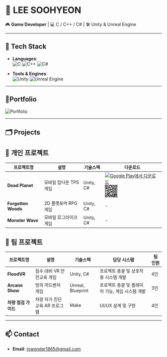 # 👾 LEE SOOHYEON
  
🎮 **Game Developer** | 💻 C / C++ / C# | 🛠 Unity & Unreal Engine
  
---
  
## 🔧 Tech Stack
  
- **Languages**:  
  ![C](https://img.shields.io/badge/C-A8B9CC?style=flat&logo=c&logoColor=black)
  ![C++](https://img.shields.io/badge/C++-00599C?style=flat&logo=cplusplus&logoColor=white)
  ![C#](https://img.shields.io/badge/C%23-512BD4?style=flat&logo=csharp&logoColor=white)

- **Tools & Engines**:  
  ![Unity](https://img.shields.io/badge/Unity-FFFFFF?style=flat&logo=unity&logoColor=black)
  ![Unreal Engine](https://img.shields.io/badge/Unreal_Engine-0E1128?style=flat&logo=unrealengine&logoColor=white)
  
---

## 📄Portfolio
<a href="https://drive.google.com/file/d/1wckfcn9mpvl_oN61PVyZ-1hDTK6IFbYw/view" style="text-decoration: none;">
  <img src="https://img.shields.io/badge/Portfolio-View%20on%20Google%20Drive-EA4335?style=for-the-badge&logo=googledrive&logoColor=white" alt="Portfolio"/>
</a>

---

## 🗂 Projects
  
## 🔹 개인 프로젝트
| 프로젝트명 | 설명 | 기술스택 | 다운로드 |
|-----------|------|----------|------|
| **Dead Planet** | 모바일 탑다운 TPS 게임 | Unity, C# | <a href="https://play.google.com/store/apps/details?id=com.in.deadplanet"><img src="https://play.google.com/intl/en_us/badges/static/images/badges/ko_badge_web_generic.png" alt="Google Play에서 다운로드" height="40"/></a> <a href="https://play.google.com/store/apps/details?id=com.in.deadplanet"><img src="./Images/Dead_Planet_QR.png" alt="QR Code" height="40"/></a> |
| **Forgotten Woods** | 2D 플랫포머 RPG 게임 | Unity, C# | - |
| **Monster Wave** | 모바일 로그라이크 게임 | Unity, C# | - |
  
## 🔸 팀 프로젝트
| 프로젝트명 | 설명 | 기술스택 | 담당 시스템 | 팀 인원 |
|-----------|------|----------|------------|---------|
| **FloodVR** | 침수 대비 VR 안전교육 게임 | Unity, C# | 프로젝트 총괄 및 상호작용 시스템 개발 | 4인 |
| **Arcane Show** | 빙의 어드벤처 게임 | Unreal, Blueprint | 프로젝트 총괄 및 플레이어 기능, 게임 시스템 개발 | 3인 |
| **차량 점검 가이드** | 차량 자가 진단 교육 AR 프로그램 | Make | UI/UX 설계 및 구현 | 4인 |
  
---
  

## 📫 Contact
  
- **Email**: inwonder1865@gmail.com  
